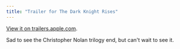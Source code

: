 ```yaml
---
title: "Trailer for The Dark Knight Rises"
---
```

<p><a href="https://trailers.apple.com/trailers/wb/thedarkknightrises/">View it on trailers.apple.com</a>.</p>
<p>Sad to see the Christopher Nolan trilogy end, but can't wait to see it.</p>
